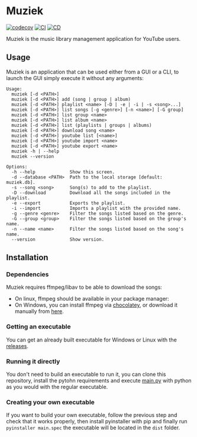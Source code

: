 # Muziek
[![codecov](https://codecov.io/gh/D34DPlayer/Projet-Muziek/branch/master/graph/badge.svg)](https://codecov.io/gh/D34DPlayer/Projet-Muziek)
[![CI](https://github.com/D34DPlayer/Projet-Muziek/workflows/CI/badge.svg?branch=master)](https://github.com/D34DPlayer/Projet-Muziek/actions?query=workflow%3ACI)
[![CD](https://github.com/D34DPlayer/Projet-Muziek/workflows/CD/badge.svg?branch=master)](https://github.com/D34DPlayer/Projet-Muziek/actions?query=workflow%3ACD)

Muziek is the music library management application for YouTube users.

## Usage
Muziek is an application that can be used either from a GUI or a CLI, to launch the GUI simply execute it without any arguments:
```
Usage:
  muziek [-d <PATH>]
  muziek [-d <PATH>] add (song | group | album)
  muziek [-d <PATH>] playlist <name> [-D | -e | -i | -s <song>...]
  muziek [-d <PATH>] list songs [-g <genre>] [-n <name>] [-G group]
  muziek [-d <PATH>] list group <name>
  muziek [-d <PATH>] list album <name>
  muziek [-d <PATH>] list (playlists | groups | albums)
  muziek [-d <PATH>] download song <name>
  muziek [-d <PATH>] youtube list [<name>]
  muziek [-d <PATH>] youtube import <name>
  muziek [-d <PATH>] youtube export <name>
  muziek -h | --help
  muziek --version

Options:
  -h --help             Show this screen.
  -d --database <PATH>  Path to the local storage [default: muziek.db].
  -s --song <song>      Song(s) to add to the playlist.
  -D --download         Download all the songs included in the playlist.
  -e --export           Exports the playlist.
  -i --import           Imports a playlist with the provided name.
  -g --genre <genre>    Filter the songs listed based on the genre.
  -G --group <group>    Filter the songs listed based on the group's name.
  -n --name <name>      Filter the songs listed based on the song's name.
  --version             Show version.
```

## Installation
### Dependencies
Muziek requires ffmpeg/libav to be able to download the songs: 
- On linux, ffmpeg should be available in your package manager:
- On Windows, you can install ffmpeg via [chocolatey](https://chocolatey.org/packages/ffmpeg), or download it manually from [here](https://ffmpeg.org/download.html#build-windows). 
### Getting an executable
You can get an already built executable for Windows or Linux with the [releases](https://github.com/D34DPlayer/Projet-Muziek/releases).
### Running it directly
You don't need to build an executable to run it, you can clone this repository, install the pytohn requirements and execute [main.py](https://github.com/D34DPlayer/Projet-Muziek/blob/master/main.py) with python as you would with the regular executable.
### Creating your own executable
If you want to build your own executable, follow the previous step and check that it works properly, then install pyinstaller with pip and finally run `pyinstaller main.spec` the executable will be located in the `dist` folder.
